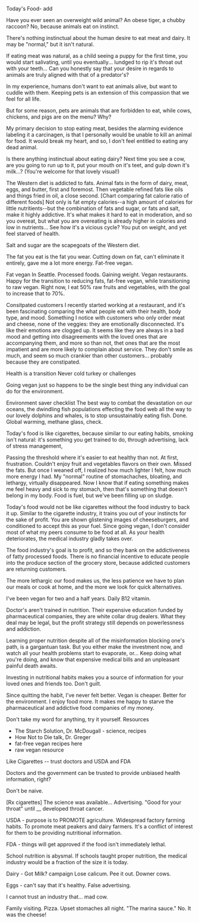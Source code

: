 Today's Food- add

Have you ever seen an overweight wild animal? An obese tiger, a chubby raccoon? 
No, because animals eat on instinct. 

There's nothing instinctual about the human desire to eat meat and dairy. It may be "normal," but it isn't natural. 

If eating meat was natural, as a child seeing a puppy for the first time, you would start salivating, until you eventually... lundged to rip it's throat out with your teeth... Can you honestly say that your desire in regards to animals are truly aligned with that of a predator's?

In my experience, humans don't want to eat animals alive, but want to cuddle with them. Keeping pets is an extension of this compassion that we feel for all life.

But for some reason, pets are animals that are forbidden to eat, while cows, chickens, and pigs are on the menu? Why?

My primary decision to stop eating meat, besides the alarming evidence labeling it a carcinagen, is that I personally would be unable to kill an animal for food. It would break my heart, and so, I don't feel entitled to eating any dead animal.


Is there anything instinctual about eating dairy? Next time you see a cow, are you going to run up to it, put your mouth on it's teet, and gulp down it's milk...? (You're welcome for that lovely visual!)


The Western diet is addicted to fats. Animal fats in the form of dairy, meat, eggs, and butter, first and foremost. Then vegetable refined fats like oils and things fried in oil, a close second. 
[Chart comparing fat calorie ratio of different foods]
Not only is fat empty calories--a high amount of calories for little nutritients--but the combination of fats and sugar, or fats and salt, make it highly addictive. It's what makes it hard to eat in moderation, and so you overeat, but what you are overeating is already higher in calories and low in nutrients... See how it's a vicious cycle? You put on weight, and yet feel starved of health. 

Salt and sugar are the scapegoats of the Western diet.

The fat you eat is the fat you wear. 
Cutting down on fat, can't eliminate it entirely, gave me a lot more energy. Fat-free vegan.

Fat vegan
In Seattle. Processed foods. Gaining weight. Vegan restaurants. 
Happy for the transition to reducing fats, fat-free vegan, while transitioning to raw vegan. Right now, I eat 50% raw fruits and vegetables, with the goal to increase that to 70%.


Consitpated customers
I recently started working at a restaurant, and it's been fascinating comparing the what people eat with their health, body type, and mood.
Something I notice with customers who only order meat and cheese, none of the veggies: they are emotionally disconnected. It's like their emotions are clogged up. It seems like they are always in a bad mood and getting into disagreements with the loved ones that are accompanying them, and more so than not, thet ones that are the most impatient and are more likely to complain about service. They don't smile as much, and seem so much crankier than other customers... probably because they are constipated.


Health is a transition
Never cold turkey or challenges


Going vegan just so happens to be the single best thing any individual can do for the environment. 

Environment saver checklist
The best way to combat the devastation on our oceans, the dwindling fish populations effecting the food web all the way to our lovely dolphins and whales, is to stop unsustainably eating fish. Done.
Global warming, methane glass, check. 



Today's food is like cigarettes, because similar to our eating habits, smoking isn't natural: it's something you get trained to do, through advertising, lack of stress management, 


Passing the threshold where it's easier to eat healthy than not. 
At first, frustration. Couldn't enjoy fruit and vegetables flavors on their own. Missed the fats. But once I weaned off, I realized how much lighter I felt, how much more energy I had. My "normal" routine of stomachaches, bloating, and lethargy, virtually disappeared. Now I know that if eating something makes me feel heavy and sick to my stomach, then that's something that doesn't belong in my body. Food is fuel, but we've been filling up on sludge.

Today's food would not be like cigarettes without the food industry to back it up. Similar to the cigarette industry, it trains you out of your instincts for the sake of profit. You are shown glistening images of cheeseburgers, and conditioned to accept this as your fuel. Since going vegan, I don't consider most of what my peers consume to be food at all.
As your health deteriorates, the medical industry gladly takes over.

The food industry's goal is to profit, and so they bank on the addictiveness of fatty processed foods. There is no financial incentive to educate people into the produce section of the grocery store, because addicted customers are returning customers.

The more lethargic our food makes us, the less patience we have to plan our meals or cook at home, and the more we look for quick alternatives.

I've been vegan for two and a half years. Daily B12 vitamin.

Doctor's aren't trained in nutrition. Their expensive education funded by pharmaceutical companies, they are white collar drug dealers. What they deal may be legal, but the profit strategy still depends on powerlessness and addiction. 

Learning proper nutrition despite all of the misinformation blocking one's path, is a gargantuan task. But you either make the investment now, and watch all your health problems start to evaporate, or... Keep doing what you're doing, and know that expensive medical bills and an unpleasant painful death awaits. 

Investing in nutritional habits makes you a source of information for your loved ones and friends too. Don't guilt. 

Since quitting the habit, I've never felt better. 
Vegan is cheaper. 
Better for the environment.
I enjoy food more.
It makes me happy to starve the pharmaceutical and addictive food companies of my money. 

Don't take my word for anything, try it yourself. 
Resources
- The Starch Solution, Dr. McDougall - science, recipes
- How Not to Die talk, Dr. Greger
- fat-free vegan recipes here 
- raw vegan resource


Like Cigarettes -- trust doctors and USDA and FDA

Doctors and the government can be trusted to provide unbiased health information, right?

Don't be naive. 

[Rx cigarettes] 
The science was available...
Advertising. "Good for your throat" until __ developed throat cancer. 

USDA - purpose is to PROMOTE agriculture. Widespread factory farming habits. To promote meat peakers and dairy farmers. It's a conflict of interest for them to be providing nutritional information. 

FDA - things will get approved if the food isn't immediately lethal. 

School nutrition is abysmal. 
If schools taught proper nutrition, the medical industry would be a fraction of the size it is today.


Dairy - Got Milk? campaign
Lose calicum. Pee it out.
Downer cows.

Eggs - can't say that it's healthy. False advertising. 

I cannot trust an industry that... mad cow.


Family visiting. Pizza. Upset stomaches all night. "The marina sauce." No. It was the cheese!
